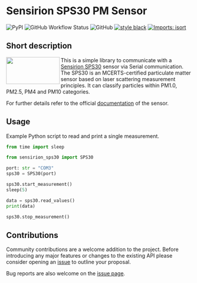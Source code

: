 # Sensirion SPS30 PM Sensor

![PyPI](https://img.shields.io/pypi/v/sensirion-sps30?style=flat-square)
![GitHub Workflow Status](https://img.shields.io/github/workflow/status/MMartin09/sensirion-sps30/lint?style=flat-square)
![GitHub](https://img.shields.io/github/license/MMartin09/sensirion-sps30?style=flat-square)
[![style black](https://img.shields.io/badge/Style-Black-black.svg?style=flat-square)](https://github.com/ambv/black)
[![Imports: isort](https://img.shields.io/badge/%20imports-isort-%231674b1?style=flat-square&labelColor=ef8336)](https://pycqa.github.io/isort/)

## Short description

<a href="https://www.sensirion.com/fileadmin/user_upload/customers/sensirion/Pictures/1_Products/Particulate_Matter/Sensirion_PM_Sensors_SPS30_580x290.png">
    <img src="https://www.sensirion.com/fileadmin/user_upload/customers/sensirion/Pictures/1_Products/Particulate_Matter/Sensirion_PM_Sensors_SPS30_580x290.png" align="left" height="73" width="145" >
</a>  

This is a simple library to communicate with a [Sensirion SPS30](https://www.sensirion.com/en/environmental-sensors/particulate-matter-sensors-pm25/) sensor via Serial communication. 
The SPS30 is an MCERTS-certified particulate matter sensor based on laser scattering measurement principles. 
It can classify particles within PM1.0, PM2.5, PM4 and PM10 categories. 

For further details refer to the official [documentation](https://www.sensirion.com/fileadmin/user_upload/customers/sensirion/Dokumente/9.6_Particulate_Matter/Datasheets/Sensirion_PM_Sensors_Datasheet_SPS30.pdf) of the sensor.

## Usage

Example Python script to read and print a single measurement.

```python
from time import sleep

from sensirion_sps30 import SPS30

port: str = "COM3"
sps30 = SPS30(port)

sps30.start_measurement()
sleep(5)

data = sps30.read_values()
print(data)

sps30.stop_measurement()
```

## Contributions

Community contributions are a welcome addition to the project. 
Before introducing any major features or changes to the existing API please consider opening an [issue](https://github.com/MMartin09/sensirion-sps30/issues) to outline your proposal.

Bug reports are also welcome on the [issue page](https://github.com/MMartin09/sensirion-sps30/issues).
